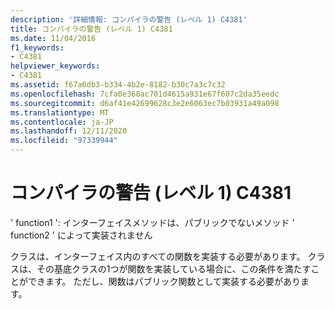 ```yaml
---
description: '詳細情報: コンパイラの警告 (レベル 1) C4381'
title: コンパイラの警告 (レベル 1) C4381
ms.date: 11/04/2016
f1_keywords:
- C4381
helpviewer_keywords:
- C4381
ms.assetid: f67a6db3-b334-4b2e-8182-b30c7a3c7c32
ms.openlocfilehash: 7cfa0e368ac701d4615a931e67f607c2da35eedc
ms.sourcegitcommit: d6af41e42699628c3e2e6063ec7b03931a49a098
ms.translationtype: MT
ms.contentlocale: ja-JP
ms.lasthandoff: 12/11/2020
ms.locfileid: "97339944"
---
```

# <a name="compiler-warning-level-1-c4381"></a>コンパイラの警告 (レベル 1) C4381

' function1 ': インターフェイスメソッドは、パブリックでないメソッド ' function2 ' によって実装されません

クラスは、インターフェイス内のすべての関数を実装する必要があります。 クラスは、その基底クラスの1つが関数を実装している場合に、この条件を満たすことができます。 ただし、関数はパブリック関数として実装する必要があります。
